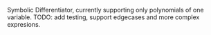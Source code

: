 Symbolic Differentiator, currently supporting only polynomials of one variable.
TODO: add testing, support edgecases and more complex expresions.